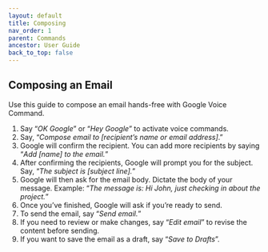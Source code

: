 ```yaml
---
layout: default
title: Composing
nav_order: 1
parent: Commands
ancestor: User Guide
back_to_top: false
---
```


## Composing an Email

Use this guide to compose an email hands-free with Google Voice Command.

1. Say “*OK Google*” or “*Hey Google*” to activate voice commands.
2. Say, “*Compose email to [recipient’s name or email address]*.”
3. Google will confirm the recipient. You can add more recipients by saying “*Add [name] to the email.*”
4. After confirming the recipients, Google will prompt you for the subject. Say, “*The subject is [subject line].*”
5. Google will then ask for the email body. Dictate the body of your message. Example: “*The message is: Hi John, just checking in about the project.*”
6. Once you’ve finished, Google will ask if you’re ready to send.
7. To send the email, say “*Send email.*”
8. If you need to review or make changes, say “*Edit email*” to revise the content before sending.
9. If you want to save the email as a draft, say “*Save to Drafts*”.




